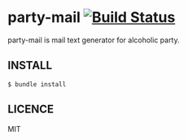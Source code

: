 # party-mail [![Build Status](https://travis-ci.org/koic/party-mail.svg)](https://travis-ci.org/koic/party-mail)

party-mail is mail text generator for alcoholic party.

## INSTALL

```
$ bundle install
```

## LICENCE

MIT
